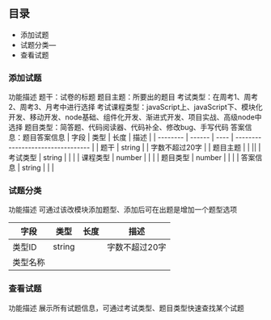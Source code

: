 ## 目录

-   添加试题
-   试题分类—
-   查看试题


### 添加试题
功能描述
题干：试卷的标题
题目主题：所要出的题目
考试类型：在周考1、周考2、周考3、月考中进行选择
考试课程类型：javaScript上、javaScript下、模块化开发、移动开发、node基础、组件化开发、渐进式开发、项目实战、高级node中选择
题目类型：简答题、代码阅读器、代码补全、修改bug、手写代码
答案信息：题目答案信息
| 字段          | 类型   | 长度 | 描述                              |
| --------      | ------ | ---- | --------------------------------- |
| 题干         | string |      | 字数不超过20字                       |
| 题目主题  |        |           ||
| 考试类型      | string |      |            |
| 课程类型      | number |      |      |
| 题目类型      | number |      |      |
| 答案信息      | string |      | |


### 试题分类
功能描述
可通过该改模块添加题型、添加后可在出题是增加一个题型选项


| 字段          | 类型   | 长度 | 描述                              |
| --------      | ------ | ---- | --------------------------------- |
| 类型ID         | string |      | 字数不超过20字                       |
| 类型名称      |        |           ||



### 查看试题
功能描述
展示所有试题信息，可通过考试类型、题目类型快速查找某个试题

